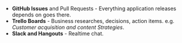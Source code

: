 - **GitHub Issues** and Pull Requests - Everything application releases depends on goes there.
- **Trello Boards** - Business researches, decisions, action items. e.g. _Customer acquisition and content Strategies_.
- **Slack and Hangouts** - Realtime chat.